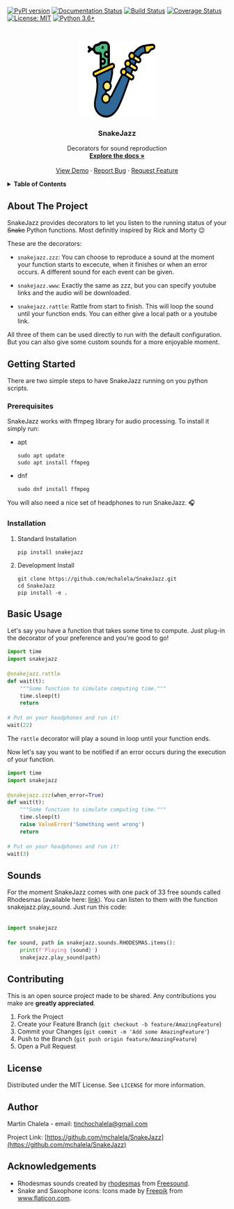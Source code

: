 <!--
*** Thanks for checking out the Best-README-Template. If you have a suggestion
*** that would make this better, please fork the repo and create a pull request
*** or simply open an issue with the tag "enhancement".
*** Thanks again! Now go create something AMAZING! :D
***
***
***
*** To avoid retyping too much info. Do a search and replace for the following:
*** github_username, repo_name, twitter_handle, email, project_title, project_description
-->



<!-- PROJECT SHIELDS -->
<!--
*** I'm using markdown "reference style" links for readability.
*** Reference links are enclosed in brackets [ ] instead of parentheses ( ).
*** See the bottom of this document for the declaration of the reference variables
*** for contributors-url, forks-url, etc. This is an optional, concise syntax you may use.
*** https://www.markdownguide.org/basic-syntax/#reference-style-links
-->
[![PyPI version](https://badge.fury.io/py/snakejazz.svg)](https://badge.fury.io/py/snakejazz)
[![Documentation Status](https://readthedocs.org/projects/snakejazz/badge/?version=latest)](https://snakejazz.readthedocs.io/en/latest/?badge=latest)
[![Build Status](https://travis-ci.com/mchalela/SnakeJazz.svg?branch=master)](https://travis-ci.com/mchalela/SnakeJazz)
[![Coverage Status](https://coveralls.io/repos/github/mchalela/SnakeJazz/badge.svg)](https://coveralls.io/github/mchalela/SnakeJazz)
[![License: MIT](https://img.shields.io/badge/License-MIT-blue.svg)](https://opensource.org/licenses/MIT)
[![Python 3.6+](https://img.shields.io/badge/python-3.6+-blue.svg)](https://www.python.org/downloads/release/python-370/)



<!-- PROJECT LOGO -->
<br />
<p align="center">
  <a href="https://github.com/mchalela/SnakeJazz">
    <img src="res/snakejazz.png" alt="Logo" width="175" height="175">
  </a>

  <h3 align="center">SnakeJazz</h3>

  <p align="center">
    Decorators for sound reproduction
    <br />
    <a href="https://snakejazz.readthedocs.io"><strong>Explore the docs »</strong></a>
    <br />
    <br />
    <a href="#basic-usage">View Demo</a>
    ·
    <a href="https://github.com/mchalela/SnakeJazz/issues">Report Bug</a>
    ·
    <a href="https://github.com/mchalela/SnakeJazz/issues">Request Feature</a>
  </p>
</p>



<!-- TABLE OF CONTENTS -->
<details close>
  <summary><b>Table of Contents</b></summary>
  <ol>
    <li>
      <a href="#about-the-project">About The Project</a>
    </li>
    <li>
      <a href="#getting-started">Getting Started</a>
      <ul>
        <li><a href="#standard-installation">Standard Installation</a></li>
        <li><a href="#development-install">Development Install</a></li>
      </ul>
    </li>
    <li><a href="#basic-usage">Basic Usage</a></li>
    <li><a href="#roadmap">Sounds</a></li>
    <li><a href="#contributing">Contributing</a></li>
    <li><a href="#license">License</a></li>
    <li><a href="#author">Author</a></li>
    <li><a href="#acknowledgements">Acknowledgements</a></li>
  </ol>
</details>



<!-- ABOUT THE PROJECT -->
## About The Project

SnakeJazz provides decorators to let you listen to the running status of your ~~Snake~~ Python functions. Most definitly inspired by Rick and Morty :wink: 

These are the decorators:

 - `snakejazz.zzz`:
    You can choose to reproduce a sound at the moment your function starts to excecute, when it finishes or when an error occurs. A different sound for each event can be given. 

 - `snakejazz.www`:
    Exactly the same as zzz, but you can specify youtube links and the audio will be downloaded.

 - `snakejazz.rattle`:
    Rattle from start to finish. This will loop the sound until your function ends. You can either give a local path or a youtube link.

All three of them can be used directly to run with the default configuration. But you can also give some custom sounds for a more enjoyable moment.

<!-- GETTING STARTED -->
## Getting Started

There are two simple steps to have SnakeJazz running on you python scripts.

### Prerequisites

SnakeJazz works with ffmpeg library for audio processing. To install it simply run:
* apt
  ```console
  sudo apt update
  sudo apt install ffmpeg
  ```


* dnf
  ```console
  sudo dnf install ffmpeg
  ```

You will also need a nice set of headphones to run SnakeJazz. :headphones:

### Installation

1. Standard Installation
   ```console
   pip install snakejazz
   ```


2. Development Install
   ```console
   git clone https://github.com/mchalela/SnakeJazz.git
   cd SnakeJazz
   pip install -e .
   ```


<!-- USAGE EXAMPLES -->
## Basic Usage

Let's say you have a function that takes some time to compute. Just plug-in the decorator of your preference and you're good to go!

```python
import time
import snakejazz

@snakejazz.rattle
def wait(t):
    """Some function to simulate computing time."""
    time.sleep(t)
    return

# Put on your headphones and run it!
wait(22)
```
The `rattle` decorator will play a sound in loop until your function ends.


Now let's say you want to be notified if an error occurs during the execution of your function.
```python
import time
import snakejazz

@snakejazz.zzz(when_error=True)
def wait(t):
    """Some function to simulate computing time."""
    time.sleep(t)
    raise ValueError('Something went wrong')
    return

# Put on your headphones and run it!
wait(3)
```



<!-- SOUNDS -->
## Sounds
For the moment SnakeJazz comes with one pack of 33 free sounds called Rhodesmas (available here: [link](https://freesound.org/people/rhodesmas/packs/17958/)). You can listen to them with the function snakejazz.play_sound. Just run this code:
```python

import snakejazz

for sound, path in snakejazz.sounds.RHODESMAS.items():
    print(f'Playing {sound}')
    snakejazz.play_sound(path)
```


<!-- CONTRIBUTING -->
## Contributing

This is an open source project made to be shared. Any contributions you make are **greatly appreciated**.

1. Fork the Project
2. Create your Feature Branch (`git checkout -b feature/AmazingFeature`)
3. Commit your Changes (`git commit -m 'Add some AmazingFeature'`)
4. Push to the Branch (`git push origin feature/AmazingFeature`)
5. Open a Pull Request


<!-- LICENSE -->
## License

Distributed under the MIT License. See `LICENSE` for more information.


<!-- AUTHOR -->
## Author

Martin Chalela - email: tinchochalela@gmail.com

Project Link: [https://github.com/mchalela/SnakeJazz](https://github.com/mchalela/SnakeJazz)



<!-- ACKNOWLEDGEMENTS -->
## Acknowledgements

* <div>Rhodesmas sounds created by <a href="https://freesound.org/people/rhodesmas/" title="rhodesmas">rhodesmas</a> from <a href="https://freesound.org/people/rhodesmas/packs/17958/" title="Freesound">Freesound</a>.</div>


* <div>Snake and Saxophone icons: Icons made by <a href="https://www.flaticon.com/authors/freepik" title="Freepik">Freepik</a> from <a href="https://www.flaticon.com/" title="Flaticon">www.flaticon.com</a>.</div>
